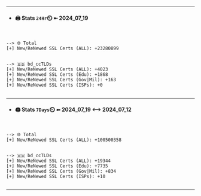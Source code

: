 

---
- #### 🖨️ **Stats** `24Hr`⏲️ ➼ 2024_07_19
```console


--> 🌐 Total
[+] New/ReNewed SSL Certs (ALL): +23280899


--> 🇧🇩 bd_ccTLDs
[+] New/ReNewed SSL Certs (ALL): +4023
[+] New/ReNewed SSL Certs (Edu): +1868
[+] New/ReNewed SSL Certs (Gov|Mil): +163
[+] New/ReNewed SSL Certs (ISPs): +0


```

---
- #### 🖨️ **Stats** `7Days`⏲️ ➼ 2024_07_19 <--> 2024_07_12
```console


--> 🌐 Total
[+] New/ReNewed SSL Certs (ALL): +100500358


--> 🇧🇩 bd_ccTLDs
[+] New/ReNewed SSL Certs (ALL): +19344
[+] New/ReNewed SSL Certs (Edu): +7735
[+] New/ReNewed SSL Certs (Gov|Mil): +834
[+] New/ReNewed SSL Certs (ISPs): +10


```

---

